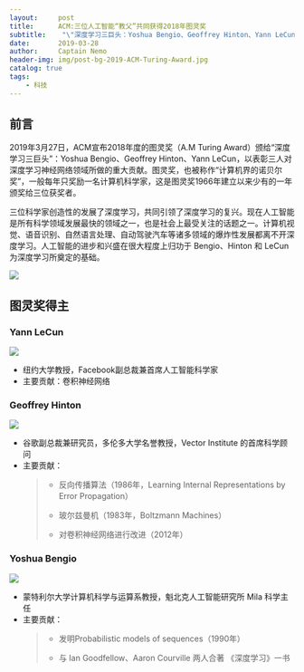 ```yaml
---
layout:     post
title:      ACM:三位人工智能“教父”共同获得2018年图灵奖
subtitle:    "\"深度学习三巨头：Yoshua Bengio、Geoffrey Hinton、Yann LeCun\""
date:       2019-03-28
author:     Captain Nemo
header-img: img/post-bg-2019-ACM-Turing-Award.jpg
catalog: true
tags:
    - 科技
---
```



## 前言
2019年3月27日，ACM宣布2018年度的图灵奖（A.M Turing Award）颁给“深度学习三巨头”：Yoshua Bengio、Geoffrey Hinton、Yann LeCun，以表彰三人对深度学习神经网络领域所做的重大贡献。图灵奖，也被称作“计算机界的诺贝尔奖”，一般每年只奖励一名计算机科学家，这是图灵奖1966年建立以来少有的一年颁奖给三位获奖者。

三位科学家创造性的发展了深度学习，共同引领了深度学习的复兴。现在人工智能是所有科学领域发展最快的领域之一，也是社会上最受关注的话题之一。计算机视觉、语音识别、自然语言处理、自动驾驶汽车等诸多领域的爆炸性发展都离不开深度学习。人工智能的进步和兴盛在很大程度上归功于 Bengio、Hinton 和 LeCun 为深度学习所奠定的基础。

![](https://upload-images.jianshu.io/upload_images/16369454-de729fc3ab4a071e.jpg?imageMogr2/auto-orient/strip%7CimageView2/2/w/1240)

## 图灵奖得主
### Yann LeCun
![](https://upload-images.jianshu.io/upload_images/16369454-c4151c1e9fac1d59.jpg?imageMogr2/auto-orient/strip%7CimageView2/2/w/1240)
 - 纽约大学教授，Facebook副总裁兼首席人工智能科学家
 - 主要贡献：卷积神经网络
 

### Geoffrey Hinton
![](https://upload-images.jianshu.io/upload_images/16369454-0446cb16d230a358.jpg?imageMogr2/auto-orient/strip%7CimageView2/2/w/1240)
 - 谷歌副总裁兼研究员，多伦多大学名誉教授，Vector Institute 的首席科学顾问
 - 主要贡献：
     > - 反向传播算法（1986年，Learning Internal Representations by Error Propagation）
     >
     > - 玻尔兹曼机（1983年，Boltzmann Machines）  
     >
     > - 对卷积神经网络进行改进（2012年）

### Yoshua Bengio
![](https://upload-images.jianshu.io/upload_images/16369454-ad1594289c6ad88a.jpg?imageMogr2/auto-orient/strip%7CimageView2/2/w/1240)
 - 蒙特利尔大学计算机科学与运算系教授，魁北克人工智能研究所 Mila 科学主任
 - 主要贡献：
     > - 发明Probabilistic models of sequences（1990年）
     >
     > - 与 Ian Goodfellow、Aaron Courville 两人合著 《深度学习》一书
 
